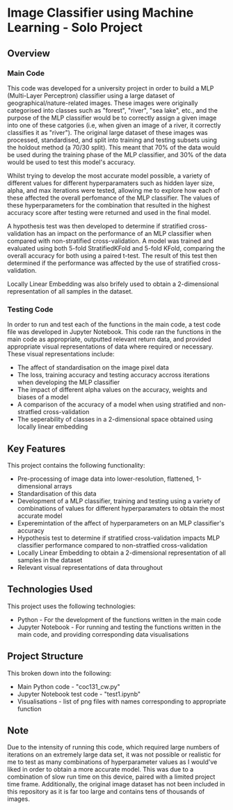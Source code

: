 # Image Classifier using Machine Learning - Solo Project

## Overview 

### Main Code
This code was developed for a university project in order to build a MLP (Multi-Layer Perceptron) classifier using a large dataset of geographical/nature-related images. These images were originally categorised into classes such as "forest", "river", "sea lake", etc., and the purpose of the MLP classifier would be to correctly assign a given image into one of these catgories (i.e, when given an image of a river, it correctly classifies it as "river"). The original large dataset of these images was processed, standardised, and split into training and testing subsets using the holdout method (a 70/30 split). This meant that 70% of the data would be used during the training phase of the MLP classifier, and 30% of the data would be used to test this model's accuracy.

Whilst trying to develop the most accurate model possible, a variety of different values for different hyperparamaters such as hidden layer size, alpha, and max iterations were tested, allowing me to explore how each of these affected the overall perfomance of the MLP classifier. The values of these hyperparameters for the combination that resulted in the highest accuracy score after testing were returned and used in the final model.

A hypothesis test was then developed to determine if stratified cross-validation has an impact on the performance of an MLP classifier when compared with non-stratified cross-validation. A model was trained and evaluated using both 5-fold StratifiedKFold and 5-fold KFold, comparing the overall accuracy for both using a paired t-test. The result of this test then determined if the performance was affected by the use of stratified cross-validation. 

Locally Linear Embedding was also brifely used to obtain a 2-dimensional representation of all samples in the dataset.

### Testing Code
In order to run and test each of the functions in the main code, a test code file was developed in Jupyter Notebook. This code ran the functions in the main code as appropriate, outputted relevant return data, and provided appropriate visual representations of data where required or necessary. These visual representations include:
- The affect of standardisation on the image pixel data
- The loss, training accuracy and testing accuracy accross iterations when developing the MLP classifier
- The impact of different alpha values on the accuracy, weights and biases of a model
- A comparison of the accuracy of a model when using stratified and non-stratfied cross-validation
- The seperability of classes in a 2-dimensional space obtained using locally linear embedding 

## Key Features
This project contains the following functionality:

- Pre-processing of image data into lower-resolution, flattened, 1-dimensional arrays
- Standardisation of this data
- Development of a MLP classifier, training and testing using a variety of combinations of values for different hyperparamaters to obtain the most accurate model
- Experemintation of the affect of hyperparameters on an MLP classifier's accuracy
- Hypothesis test to determine if stratified cross-validation impacts MLP classifier performance compared to non-stratfied cross-validation
- Locally Linear Embedding to obtain a 2-dimensional representation of all samples in the dataset
- Relevant visual representations of data throughout
  
## Technologies Used
This project uses the following technologies:

- Python - For the development of the functions written in the main code
- Jupyter Notebook - For running and testing the functions written in the main code, and providing corresponding data visualisations 

## Project Structure 
This broken down into the following:

- Main Python code - "coc131_cw.py"
- Jupyter Notebook test code - "test1.ipynb"
- Visualisations - list of png files with names corresponding to appropriate function

## Note
Due to the intensity of running this code, which required large numbers of iterations on an extremely large data set, it was not possible or realistic for me to test as many combinations of hyperparameter values as I would've liked in order to obtain a more accurate model. This was due to a combination of slow run time on this device, paired with a limited project time frame. Additionally, the original image dataset has not been included in this repository as it is far too large and contains tens of thousands of images.
